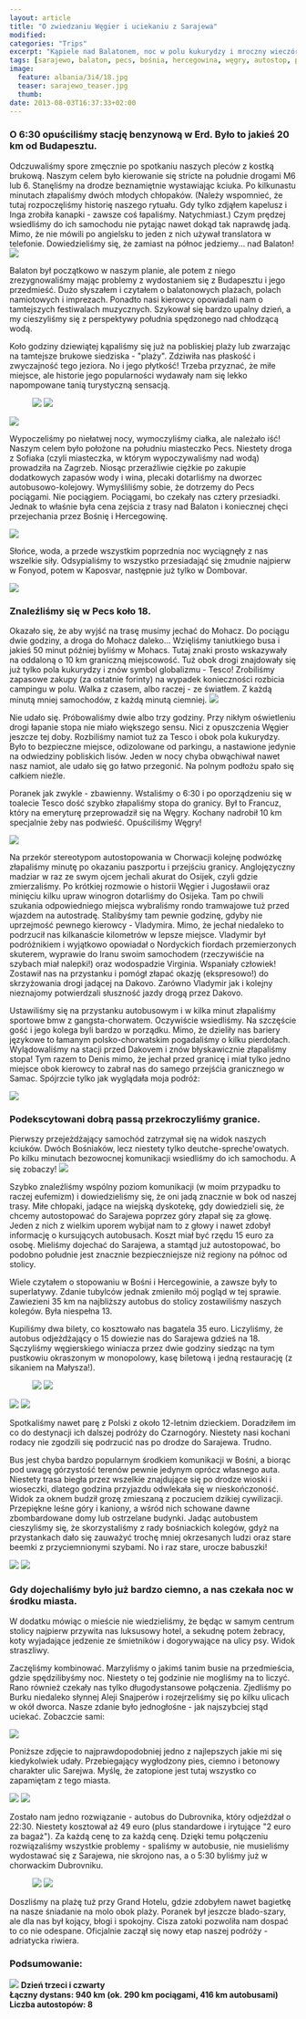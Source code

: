 ```yaml
---
layout: article
title: "O zwiedzaniu Węgier i uciekaniu z Sarajewa"
modified:
categories: "Trips"
excerpt: "Kąpiele nad Balatonem, noc w polu kukurydzy i mroczny wieczór Sarajewa."
tags: [sarajewo, balaton, pecs, bośnia, hercegowina, węgry, autostop, podróże]
image:
  feature: albania/3i4/18.jpg
  teaser: sarajewo_teaser.jpg
  thumb:
date: 2013-08-03T16:37:33+02:00
---
```

<div class="notice"><h3>
O 6:30 opuściliśmy stację benzynową w Erd. Było to jakieś 20 km od Budapesztu.
</h3></div>
Odczuwaliśmy spore zmęcznie po spotkaniu naszych pleców z kostką brukową. Naszym celem było kierowanie się stricte na południe drogami M6 lub 6. Stanęliśmy na drodze beznamiętnie wystawiając kciuka. Po kilkunastu minutach złapaliśmy dwóch młodych chłopaków. (Należy wspomnieć, że tutaj rozpoczęliśmy historię naszego rytuału. Gdy tylko zdjąłem kapelusz i Inga zrobiła kanapki - zawsze coś łapaliśmy. Natychmiast.) Czym prędzej wsiedliśmy do ich samochodu nie pytając nawet dokąd tak naprawdę jadą. Mimo, że nie mówili po angielsku to jeden z nich używał translatora w telefonie. Dowiedzieliśmy się, że zamiast na północ jedziemy... nad Balaton!

<img src="http://nikodamn.github.io/images/albania/3i4/2.jpg">

Balaton był początkowo w naszym planie, ale potem z niego zrezygnowaliśmy mając problemy z wydostaniem się z Budapesztu i jego przedmieść. Dużo słyszałem i czytałem o balatonowych plażach, polach namiotowych i imprezach. Ponadto nasi kierowcy opowiadali nam o tamtejszych festiwalach muzycznych. Szykował się bardzo upalny dzień, a my cieszyliśmy się z perspektywy południa spędzonego nad chłodzącą wodą.

Koło godziny dziewiątej kąpaliśmy się już na pobliskiej plaży lub zwarzając na tamtejsze brukowe siedziska - "plaży". Zdziwiła nas płaskość i zwyczajność tego jeziora. No i jego płytkość! Trzeba przyznać, że miłe miejsce, ale historie jego popularności wydawały nam się lekko napompowane tanią turystyczną sensacją.

<figure class="half">   
    <img src="http://nikodamn.github.io/images/albania/3i4/1.jpg">
    <img src="http://nikodamn.github.io/images/albania/3i4/4.jpg">
</figure>

<img src="http://nikodamn.github.io/images/albania/3i4/3.jpg">


Wypoczeliśmy po niełatwej nocy, wymoczyliśmy ciałka, ale należało iść! Naszym celem było położone na południu miasteczko Pecs. Niestety droga z Sofiaka (czyli miasteczka, w którym wypoczywaliśmy nad wodą) prowadziła na Zagrzeb. Niosąc przeraźliwie ciężkie po zakupie dodatkowych zapasów wody i wina, plecaki dotarliśmy na dworzec autobusowo-kolejowy. Wymyśliliśmy sobie, że dotrzemy do Pecs pociągami. Nie pociągiem. Pociągami, bo czekały nas cztery przesiadki. Jednak to właśnie była cena zejścia z trasy nad Balaton i koniecznej chęci przejechania przez Bośnię i Hercegowinę.

<img src="http://nikodamn.github.io/images/albania/3i4/5.jpg">

Słońce, woda, a przede wszystkim poprzednia noc wyciągnęły z nas wszelkie siły. Odsypialiśmy to wszystko przesiadająć się żmudnie najpierw w Fonyod, potem w Kaposvar, następnie już tylko w Dombovar.

<img src="http://nikodamn.github.io/images/albania/3i4/6.jpg">

<div class="notice"><h3>Znaleźliśmy się w Pecs koło 18.</h3></div> Okazało się, że aby wyjść na trasę musimy jechać do Mohacz. Do pociągu dwie godziny, a droga do Mohacz daleko... Wzięliśmy taniutkiego busa i jakieś 50 minut później byliśmy w Mohacs. Tutaj znaki prosto wskazywały na oddaloną o 10 km graniczną miejscowość. Tuż obok drogi znajdowały się już tylko pola kukurydzy i znów symbol globalizmu - Tesco! Zrobiliśmy zapasowe zakupy (za ostatnie forinty) na wypadek konieczności rozbicia campingu w polu. Walka z czasem, albo raczej - ze światłem. Z każdą minutą mniej samochodów, z każdą minutą ciemniej.

<img src="http://nikodamn.github.io/images/albania/3i4/7.jpg">

Nie udało się. Próbowaliśmy dwie albo trzy godziny. Przy nikłym oświetleniu drogi łapanie stopa nie miało większego sensu. Nici z opuszczenia Węgier jeszcze tej doby. Rozbiliśmy namiot tuż za Tesco i obok pola kukurydzy. Było to bezpieczne miejsce, odizolowane od parkingu, a nastawione jedynie na odwiedziny pobliskich lisów. Jeden w nocy chyba obwąchiwał nawet nasz namiot, ale udało się go łatwo przegonić. Na polnym podłożu spało się całkiem nieźle.

Poranek jak zwykle - zbawienny. Wstaliśmy o 6:30 i po oporządzeniu się w toalecie Tesco dość szybko złapaliśmy stopa do granicy. Był to Francuz, który na emeryturę przeprowadził się na Węgry. Kochany nadrobił 10 km specjalnie żeby nas podwieść. Opuściliśmy Węgry!

<img src="http://nikodamn.github.io/images/albania/3i4/8.jpg">

Na przekór stereotypom autostopowania w Chorwacji kolejnę podwózkę złapaliśmy minutę po okazaniu paszportu i przejściu granicy. Anglojęzyczny madziar w raz ze swym ojcem jechali akurat do Osijek, czyli gdzie zmierzaliśmy. Po krótkiej rozmowie o historii Węgier i Jugosławii oraz minięciu kilku upraw winogron dotarliśmy do Osijeka. Tam po chwili szukania odpowiedniego miejsca wybraliśmy rondo tramwajowe tuż przed wjazdem na autostradę. Stalibyśmy tam pewnie godzinę, gdyby nie uprzejmość pewnego kierowcy - Vladymira. Mimo, że jechał niedaleko to podrzucił nas kilkanaście kilometrów w lepsze miejsce. Vladymir był podróżnikiem i wyjątkowo opowiadał o Nordyckich fiordach przemierzonych skuterem, wyprawie do Iranu swoim samochodem (rzeczywiśćie na szybach miał nalepki!) oraz wodospadzie Virginia. Wspaniały człowiek! Zostawił nas na przystanku i pomógł złapać okazję (ekspresowo!) do skrzyżowania drogi jadącej na Dakovo. Zarówno Vladymir jak i kolejny nieznajomy potwierdzali słuszność jazdy drogą przez Dakovo.

Ustawiliśmy się na przystanku autobusowym i w kilka minut złapaliśmy sportowe bmw z gangsta-chorwatem. Oczywiście wsiedliśmy. Na szczęście gość i jego kolega byli bardzo w porządku. Mimo, że dzieliły nas bariery językowe to łamanym polsko-chorwatskim pogadaliśmy o kilku pierdołach. Wylądowaliśmy na stacji przed Dakovem i znów błyskawicznie złapaliśmy stopa! Tym razem to Denis mimo, że jechał przed granicę i miał tylko jedno miejsce obok kierowcy to zabrał nas do samego przejśćia granicznego w Samac. Spójrzcie tylko jak wyglądała moja podróż:

<img src="http://nikodamn.github.io/images/albania/3i4/9.jpg">

<div class="notice"><h3>Podekscytowani dobrą passą przekroczyliśmy granice.</h3></div> Pierwszy przejeżdżający samochód zatrzymał się na widok naszych kciuków. Dwóch Bośniaków, lecz niestety tylko deutche-spreche'owatych. Po kilku minutach bezowocnej komunikacji wsiedliśmy do ich samochodu. A się zobaczy!

<img src="http://nikodamn.github.io/images/albania/3i4/10.jpg">

Szybko znaleźliśmy wspólny poziom komunikacji (w moim przypadku to raczej eufemizm) i dowiedzieliśmy się, że oni jadą znacznie w bok od naszej trasy. Miłe chłopaki, jadące na wiejską dyskotekę, gdy dowiedzieli się, że chcemy autostopować do Sarajewa poprzez góry złapał się za głowę. Jeden z nich z wielkim uporem wybijał nam to z głowy i nawet zdobył informację o kursujących autobusach. Koszt miał być rzędu 15 euro za osobę. Mieliśmy dojechać do Sarajewa, a stamtąd już autostopować, bo podobno południe jest znacznie bezpieczniejsze niż regiony na północ od stolicy.

Wiele czytałem o stopowaniu w Bośni i Hercegowinie, a zawsze były to superlatywy. Zdanie tubylców jednak zmieniło mój pogląd w tej sprawie. Zawiezieni 35 km na najbliższy autobus do stolicy zostawiliśmy naszych kolegów. Była niespełna 13.

Kupiliśmy dwa bilety, co kosztowało nas bagatela 35 euro. Liczyliśmy, że autobus odjeżdżający o 15 dowiezie nas do Sarajewa gdzieś na 18. Sączyliśmy węgierskiego winiacza przez dwie godziny siedząc na tym pustkowiu okraszonym w monopolowy, kasę biletową i jedną restaurację (z sikaniem na Małysza!).

<figure class="half">   
    <img src="http://nikodamn.github.io/images/albania/3i4/11.jpg">
    <img src="http://nikodamn.github.io/images/albania/3i4/14.jpg">
</figure>

<img src="http://nikodamn.github.io/images/albania/3i4/13.jpg">

<img src="http://nikodamn.github.io/images/albania/3i4/12.jpg">

Spotkaliśmy nawet parę z Polski z około 12-letnim dzieckiem. Doradziłem im co do destynacji ich dalszej podróży do Czarnogóry. Niestety nasi kochani rodacy nie zgodzili się podrzucić nas po drodze do Sarajewa. Trudno.

Bus jest chyba bardzo popularnym środkiem komunikacji w Bośni, a biorąc pod uwagę górzystość terenów pewnie jedynym oprócz własnego auta. Niestety trasa biegła przez wszelkie znajdujące się po drodze wioski i wioseczki, dlatego godzina przyjazdu odwlekała się w nieskończoność. Widok za oknem budził grozę zmieszaną z poczuciem dzikiej cywilizacji. Przepiękne leśne góry i kaniony, a wśród nich schowane dawne zbombardowane domy lub ostrzelane budynki. Jadąc autobustem cieszyliśmy się, że skorzystaliśmy z rady bośniackich kolegów, gdyż na przystankach dało się zauważyć trochę mniej okrzesanych ludzi oraz stare beemki z przyciemnionymi szybami. No i raz stare, urocze babuszki!

 
<img src="http://nikodamn.github.io/images/albania/3i4/16.jpg">
<img src="http://nikodamn.github.io/images/albania/3i4/15.jpg">


<div class="notice"><h3>Gdy dojechaliśmy było już bardzo ciemno, a nas czekała noc w środku miasta.</h3></div> W dodatku mówiąc o mieście nie wiedzieliśmy, że będąc w samym centrum stolicy najpierw przywita nas luksusowy hotel, a sekudnę potem żebracy, koty wyjadające jedzenie ze śmietników i dogorywające na ulicy psy. Widok straszliwy.

Zaczęliśmy kombinować. Marzyliśmy o jakimś tanim busie na przedmieścia, gdzie spędzilibyśmy noc. Niestety o tej godzinie nie mogliśmy na to liczyć. Rano również czekały nas tylko długodystansowe połączenia. Zjedliśmy po Burku niedaleko słynnej Aleji Snajperów i rozejrzeliśmy się po kilku ulicach w okół dworca. Nasze zdanie było jednogłośne - jak najszybciej stąd uciekać. Zobaczcie sami:

<img src="http://nikodamn.github.io/images/albania/3i4/17.jpg">

Poniższe zdjęcie to najprawdopodobniej jedno z najlepszych jakie mi się kiedykolwiek udały. Przebiegający wygłodzony pies, ciemno i betonowy charakter ulic Sarejwa. Myślę, że zatopione jest tutaj wszystko co zapamiętam z tego miasta.

<img src="http://nikodamn.github.io/images/albania/3i4/18.jpg">

<img src="http://nikodamn.github.io/images/albania/3i4/19.jpg">

Zostało nam jedno rozwiązanie - autobus do Dubrovnika, który odjeżdżał o 22:30. Niestety kosztował aż 49 euro (plus standardowe i irytujące "2 euro za bagaż"). Za każdą cenę to za każdą cenę. Dzięki temu połączeniu rozwiązaliśmy wszystkie problemy - spaliśmy w autobusie, nie musieliśmy wydostawać się z Sarajewa, nie skrojono nas, a o 5:30 byliśmy już w chorwackim Dubrovniku.

<figure class="half">   
    <img src="http://nikodamn.github.io/images/albania/3i4/20.jpg">
    <img src="http://nikodamn.github.io/images/albania/3i4/21.jpg">
</figure>

Doszliśmy na plażę tuż przy Grand Hotelu, gdzie zdobyłem nawet bagietkę na nasze śniadanie na molo obok plaży. Poranek był jeszcze blado-szary, ale dla nas był kojący, błogi i spokojny. Cisza zatoki pozwoliła nam dospać to co nie odespane. Oficjalnie zaczął się nowy etap naszej podróży - adriatycka riwiera.

<div class="notice"><h3>
Podsumowanie:
</h3></div>

<img src="http://nikodamn.github.io/images/albania/3i4/podsumowanie.png">

<b>
Dzień trzeci i czwarty<br>
Łączny dystans: 940 km (ok. 290 km pociągami, 416 km autobusami)<br>
Liczba autostopów: 8
</b>